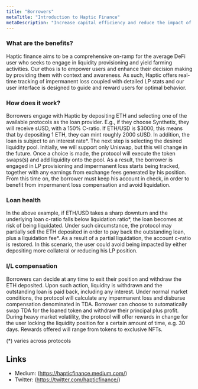 ```yaml
---
title: "Borrowers"
metaTitle: "Introduction to Haptic Finance"
metaDescription: "Increase capital efficiency and reduce the impact of impermanent loss."
---
```


### What are the benefits?
Haptic finance aims to be a comprehensive on-ramp for the average DeFi user who seeks to engage in liquidity provisioning and yield farming activities. Our ethos is to empower users and enhance their decision making by providing them with context and awareness. As such, Haptic offers real-time tracking of impermanent loss coupled with detailed LP stats and our user interface is designed to guide and reward users for optimal behavior.

### How does it work?

Borrowers engage with Haptic by depositing ETH and selecting one of the available protocols as the loan provider. E.g., if they choose Synthetix, they will receive sUSD, with a 150% C-ratio. If ETH/USD is $3000, this means that by depositing 1 ETH, they can mint roughly 2000 sUSD. In addition, the loan is subject to an interest rate*. The next step is selecting the desired liquidity pool. Initially, we will support only Uniswap, but this will change in the future. Once a choice is made, the protocol will execute the token swaps(s) and add liquidity onto the pool. As a result, the borrower is engaged in LP provisioning and impermanent loss starts being tracked, together with any earnings from exchange fees generated by his position. From this time on, the borrower must keep his account in check, in order to benefit from impermanent loss compensation and avoid liquidation. 

### Loan health

In the above example, if ETH/USD takes a sharp downturn and the underlying loan c-ratio falls below liquidation ratio\*, the loan becomes at risk of being liquidated. Under such circumstance, the protocol may partially sell the ETH deposited in order to pay back the outstanding loan, plus a liquidation fee\*. As a result of a partial liquidation, the account c-ratio is restored. In this scenario, the user could avoid being impacted by either depositing more collateral or reducing his LP position.

 
### I/L compensation

Borrowers can decide at any time to exit their position and withdraw the ETH deposited. Upon such action, liquidity is withdrawn and the outstanding loan is paid back, including any interest. Under normal market conditions, the protocol will calculate any impermanent loss and disburse compensation denominated in TDA. Borrower can choose to automatically swap TDA for the loaned token and withdraw their principal plus profit. During heavy market volatility, the protocol will offer rewards in change for the user locking the liquidity position for a certain amount of time, e.g. 30 days. Rewards offered will range from tokens to exclusive NFTs.
 

(*) varies across protocols


## Links

* Medium: (https://hapticfinance.medium.com/)
* Twitter: (https://twitter.com/hapticfinance/)